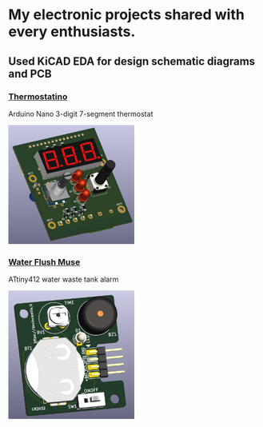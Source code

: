 # My electronic projects shared with every enthusiasts.
## Used KiCAD EDA for design schematic diagrams and PCB 
### [Thermostatino](https://github.com/devincentiis/electronics/blob/main/Thermostatino) 
Arduino Nano 3-digit 7-segment thermostat 

[<img alt="Thermostatino Top" src="https://github.com/devincentiis/electronics/blob/main/Thermostatino/ThermostatinoTop.jpg?raw=true" width="50%">](https://github.com/devincentiis/electronics/blob/main/Thermostatino/)

### [Water Flush Muse](https://github.com/devincentiis/electronics/blob/main/WaterFlushMuse) 
ATtiny412 water waste tank alarm

[<img alt="WaterFlushMuse" src="https://github.com/devincentiis/electronics/blob/main/WaterFlushMuse/render.png?raw=true" width="50%">](https://github.com/devincentiis/electronics/blob/main/WaterFlushMuse/)
